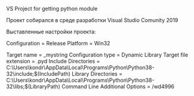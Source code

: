 VS Project for getting python module

Проект собирался в среде разработки Visual Studio Comunity 2019

Выставленные настройки проекта:

Configuration = Release Platform = Win32

Target name = _mystring
Configuration type = Dynamic Library
Target file extension = .pyd
Include Directories = C:\Users\kondr\AppData\Local\Programs\Python\Python38-32\include;$(IncludePath)
Library Directories = C:\Users\kondr\AppData\Local\Programs\Python\Python38-32\libs;$(LibraryPath)
Command Line Additional Options = /wd4996
